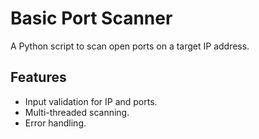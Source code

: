 # Basic Port Scanner  
A Python script to scan open ports on a target IP address.  

## Features  
- Input validation for IP and ports.  
- Multi-threaded scanning.  
- Error handling.  
